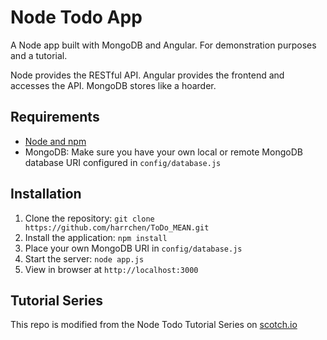 # Node Todo App

A Node app built with MongoDB and Angular. For demonstration purposes and a tutorial.

Node provides the RESTful API. Angular provides the frontend and accesses the API. MongoDB stores like a hoarder.

## Requirements

- [Node and npm](http://nodejs.org)
- MongoDB: Make sure you have your own local or remote MongoDB database URI configured in `config/database.js`

## Installation

1. Clone the repository: `git clone https://github.com/harrchen/ToDo_MEAN.git`
2. Install the application: `npm install`
3. Place your own MongoDB URI in `config/database.js`
3. Start the server: `node app.js`
4. View in browser at `http://localhost:3000`

## Tutorial Series

This repo is modified from the Node Todo Tutorial Series on [scotch.io](http://scotch.io)


